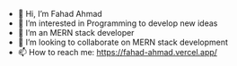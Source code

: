 - 👋 Hi, I’m Fahad Ahmad
- 👀 I’m interested in Programming to develop new ideas
- 🌱 I’m an MERN stack developer
- 💞️ I’m looking to collaborate on MERN stack development
- 📫 How to reach me: https://fahad-ahmad.vercel.app/

<!---
fahadprod/fahadprod is a ✨ special ✨ repository because its `README.md` (this file) appears on your GitHub profile.
You can click the Preview link to take a look at your changes.
--->
